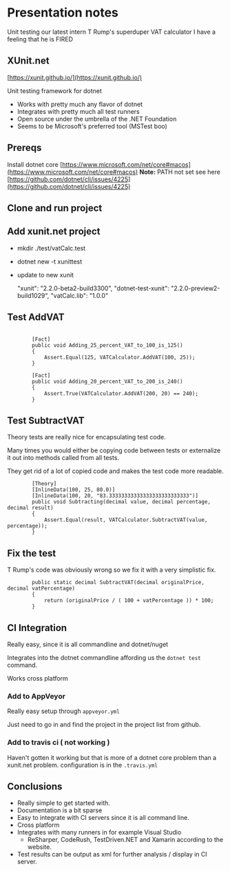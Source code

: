 # Presentation notes

Unit testing our latest intern T Rump's superduper VAT calculator
I have a feeling that he is FIRED


## XUnit.net

[https://xunit.github.io/](https://xunit.github.io/)

Unit testing framework for dotnet

* Works with pretty much any flavor of dotnet
* Integrates with pretty much all test runners
* Open source under the umbrella of the .NET Foundation
* Seems to be Microsoft's preferred tool (MSTest boo)

## Prereqs

Install dotnet core [https://www.microsoft.com/net/core#macos](https://www.microsoft.com/net/core#macos)
**Note:** PATH not set see here [https://github.com/dotnet/cli/issues/4225](https://github.com/dotnet/cli/issues/4225)

## Clone and run project
## Add xunit.net project

* mkdir ./test/vatCalc.test
* dotnet new -t xunittest

* update to new xunit

    "xunit": "2.2.0-beta2-build3300",
    "dotnet-test-xunit": "2.2.0-preview2-build1029",
    "vatCalc.lib": "1.0.0"

## Test AddVAT

```

        [Fact]
        public void Adding_25_percent_VAT_to_100_is_125() 
        {
            Assert.Equal(125, VATCalculator.AddVAT(100, 25));
        }

        [Fact]
        public void Adding_20_percent_VAT_to_200_is_240() 
        {
            Assert.True(VATCalculator.AddVAT(200, 20) == 240);
        }

```
## Test SubtractVAT

Theory tests are really nice for encapsulating test code. 

Many times you would either be copying code between tests or externalize it out into methods called from all tests.

They get rid of a lot of copied code and makes the test code more readable.

```
        [Theory]
        [InlineData(100, 25, 80.0)]
        [InlineData(100, 20, "83.33333333333333333333333333")]
        public void Subtracting(decimal value, decimal percentage, decimal result)
        {
            Assert.Equal(result, VATCalculator.SubtractVAT(value, percentage));
        }
```

## Fix the test

T Rump's code was obviously wrong so we fix it with a very simplistic fix. 

```
        public static decimal SubtractVAT(decimal originalPrice, decimal vatPercentage)
        {    
            return (originalPrice / ( 100 + vatPercentage )) * 100;
        }
```

## CI Integration

Really easy, since it is all commandline and dotnet/nuget

Integrates into the dotnet commandline affording us the `dotnet test` command.

Works cross platform

### Add to AppVeyor

Really easy setup through `appveyor.yml`

Just need to go in and find the project in the project list from github. 

### Add to travis ci ( not working )

 Haven't gotten it working but that is more of a dotnet core problem than a xunit.net problem. 
 configuration is in the `.travis.yml`


## Conclusions

* Really simple to get started with.
* Documentation is a bit sparse
* Easy to integrate with CI servers since it is all command line.
* Cross platform
* Integrates with many runners in for example Visual Studio
    * ReSharper, CodeRush, TestDriven.NET and Xamarin according to the website.
* Test results can be output as xml for further analysis / display in CI server.
